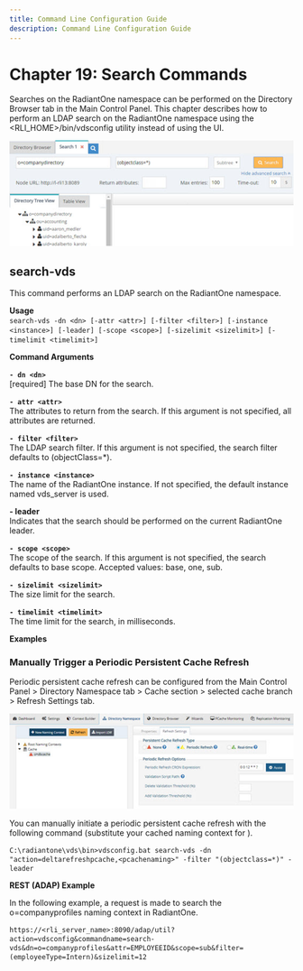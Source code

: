 ```yaml
---
title: Command Line Configuration Guide
description: Command Line Configuration Guide
---
```


# Chapter 19: Search Commands

Searches on the RadiantOne namespace can be performed on the Directory Browser tab in the Main Control Panel. This chapter describes how to perform an LDAP search on the RadiantOne namespace using the <RLI_HOME>/bin/vdsconfig utility instead of using the UI.

![An image showing ](Media/Image19.1.jpg)

## search-vds

This command performs an LDAP search on the RadiantOne namespace.

**Usage**
<br>`search-vds -dn <dn> [-attr <attr>] [-filter <filter>] [-instance <instance>] [-leader] [-scope <scope>] [-sizelimit <sizelimit>] [-timelimit <timelimit>]`

**Command Arguments**

**`- dn <dn>`**
<br>[required] The base DN for the search.

**`- attr <attr>`**
<br>The attributes to return from the search. If this argument is not specified, all attributes are returned.

**`- filter <filter>`**
<br>The LDAP search filter. If this argument is not specified, the search filter defaults to (objectClass=*).

**`- instance <instance>`**
<br>The name of the RadiantOne instance. If not specified, the default instance named vds_server is used.

**- leader**
<br>Indicates that the search should be performed on the current RadiantOne leader.

**`- scope <scope>`**
<br>The scope of the search. If this argument is not specified, the search defaults to base scope. Accepted values: base, one, sub.

**`- sizelimit <sizelimit>`**
<br>The size limit for the search.

**`- timelimit <timelimit>`**
<br>The time limit for the search, in milliseconds.

**Examples**

### Manually Trigger a Periodic Persistent Cache Refresh

Periodic persistent cache refresh can be configured from the Main Control Panel > Directory Namespace tab > Cache section > selected cache branch > Refresh Settings tab.

![An image showing ](Media/Image19.2.jpg)

You can manually initiate a periodic persistent cache refresh with the following command (substitute your cached naming context for <pcache naming>).

```
C:\radiantone\vds\bin>vdsconfig.bat search-vds -dn "action=deltarefreshpcache,<pcachenaming>" -filter "(objectclass=*)" -leader
```

**REST (ADAP) Example**

In the following example, a request is made to search the o=companyprofiles naming context in RadiantOne.

```
https://<rli_server_name>:8090/adap/util?action=vdsconfig&commandname=search-vds&dn=o=companyprofiles&attr=EMPLOYEEID&scope=sub&filter=(employeeType=Intern)&sizelimit=12
```
